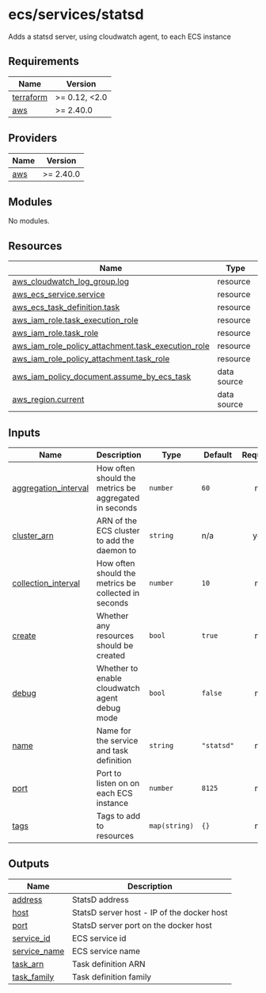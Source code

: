# ecs/services/statsd

Adds a statsd server, using cloudwatch agent, to each ECS instance

<!-- BEGIN_TF_DOCS -->
## Requirements

| Name | Version |
|------|---------|
| <a name="requirement_terraform"></a> [terraform](#requirement\_terraform) | >= 0.12, <2.0 |
| <a name="requirement_aws"></a> [aws](#requirement\_aws) | >= 2.40.0 |

## Providers

| Name | Version |
|------|---------|
| <a name="provider_aws"></a> [aws](#provider\_aws) | >= 2.40.0 |

## Modules

No modules.

## Resources

| Name | Type |
|------|------|
| [aws_cloudwatch_log_group.log](https://registry.terraform.io/providers/hashicorp/aws/latest/docs/resources/cloudwatch_log_group) | resource |
| [aws_ecs_service.service](https://registry.terraform.io/providers/hashicorp/aws/latest/docs/resources/ecs_service) | resource |
| [aws_ecs_task_definition.task](https://registry.terraform.io/providers/hashicorp/aws/latest/docs/resources/ecs_task_definition) | resource |
| [aws_iam_role.task_execution_role](https://registry.terraform.io/providers/hashicorp/aws/latest/docs/resources/iam_role) | resource |
| [aws_iam_role.task_role](https://registry.terraform.io/providers/hashicorp/aws/latest/docs/resources/iam_role) | resource |
| [aws_iam_role_policy_attachment.task_execution_role](https://registry.terraform.io/providers/hashicorp/aws/latest/docs/resources/iam_role_policy_attachment) | resource |
| [aws_iam_role_policy_attachment.task_role](https://registry.terraform.io/providers/hashicorp/aws/latest/docs/resources/iam_role_policy_attachment) | resource |
| [aws_iam_policy_document.assume_by_ecs_task](https://registry.terraform.io/providers/hashicorp/aws/latest/docs/data-sources/iam_policy_document) | data source |
| [aws_region.current](https://registry.terraform.io/providers/hashicorp/aws/latest/docs/data-sources/region) | data source |

## Inputs

| Name | Description | Type | Default | Required |
|------|-------------|------|---------|:--------:|
| <a name="input_aggregation_interval"></a> [aggregation\_interval](#input\_aggregation\_interval) | How often should the metrics be aggregated in seconds | `number` | `60` | no |
| <a name="input_cluster_arn"></a> [cluster\_arn](#input\_cluster\_arn) | ARN of the ECS cluster to add the daemon to | `string` | n/a | yes |
| <a name="input_collection_interval"></a> [collection\_interval](#input\_collection\_interval) | How often should the metrics be collected in seconds | `number` | `10` | no |
| <a name="input_create"></a> [create](#input\_create) | Whether any resources should be created | `bool` | `true` | no |
| <a name="input_debug"></a> [debug](#input\_debug) | Whether to enable cloudwatch agent debug mode | `bool` | `false` | no |
| <a name="input_name"></a> [name](#input\_name) | Name for the service and task definition | `string` | `"statsd"` | no |
| <a name="input_port"></a> [port](#input\_port) | Port to listen on on each ECS instance | `number` | `8125` | no |
| <a name="input_tags"></a> [tags](#input\_tags) | Tags to add to resources | `map(string)` | `{}` | no |

## Outputs

| Name | Description |
|------|-------------|
| <a name="output_address"></a> [address](#output\_address) | StatsD address |
| <a name="output_host"></a> [host](#output\_host) | StatsD server host - IP of the docker host |
| <a name="output_port"></a> [port](#output\_port) | StatsD server port on the docker host |
| <a name="output_service_id"></a> [service\_id](#output\_service\_id) | ECS service id |
| <a name="output_service_name"></a> [service\_name](#output\_service\_name) | ECS service name |
| <a name="output_task_arn"></a> [task\_arn](#output\_task\_arn) | Task definition ARN |
| <a name="output_task_family"></a> [task\_family](#output\_task\_family) | Task definition family |
<!-- END_TF_DOCS -->
